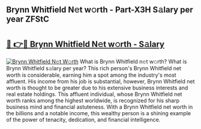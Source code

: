 ## Brynn Whitfield N𝚎t w𝚘rth - Part-X3H S𝚊lary per year ZFStC

# <h2><a href="http://gc2ib9v.nevu.top/?p=Brynn+Whitfield">🔗 👉🔴 Brynn Whitfield N𝚎t w𝚘rth - S𝚊lary</a></h2>

[![Brynn Whitfield N𝚎t W𝚘rth](https://i.imgur.com/Oavwk0R.jpeg)](http://gc2ib9v.nevu.top/?p=Brynn+Whitfield)
What is Brynn Whitfield n𝚎t w𝚘rth? What is Brynn Whitfield s𝚊lary per year?
This rich person's Brynn Whitfield net worth is considerable, earning him a spot among the industry's most affluent. His income from his job is substantial, however, Brynn Whitfield net worth is thought to be greater due to his extensive business interests and real estate holdings. This affluent individual, whose Brynn Whitfield net worth ranks among the highest worldwide, is recognized for his sharp business mind and financial astuteness. With a Brynn Whitfield net worth in the billions and a notable income, this wealthy person is a shining example of the power of tenacity, dedication, and financial intelligence.
